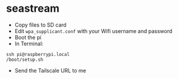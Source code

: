 # seastream

* Copy files to SD card
* Edit `wpa_supplicant.conf` with your Wifi username and password
* Boot the pi
* In Terminal:
```
ssh pi@raspberrypi.local
/boot/setup.sh
```
* Send the Tailscale URL to me
